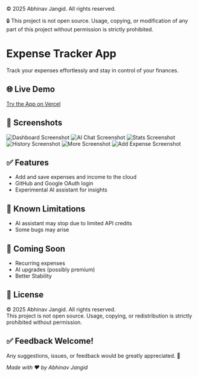 © 2025 Abhinav Jangid. All rights reserved.

🔒 This project is not open source. Usage, copying, or modification of any part of this project without permission is strictly prohibited.

# Expense Tracker App

Track your expenses effortlessly and stay in control of your finances.

## 🌐 Live Demo

[Try the App on Vercel](https://expense-tracker-app-gamma-nine.vercel.app)

## 📸 Screenshots

![Dashboard Screenshot](./public/screenshots/Dashboard.png)
![AI Chat Screenshot](./public/screenshots/AI.png)
![Stats Screenshot](./public/screenshots/Stats.png)
![History Screenshot](./public/screenshots/History.png)
![More Screenshot](./public/screenshots/More.png)
![Add Expense Screenshot](./public/screenshots/Add.png)

## ✅ Features

- Add and save expenses and income to the cloud
- GitHub and Google OAuth login
- Experimental AI assistant for insights

## 🚧 Known Limitations

- AI assistant may stop due to limited API credits
- Some bugs may arise

## 🔮 Coming Soon

- Recurring expenses
- AI upgrades (possibly premium)
- Better Stability

## 📜 License

© 2025 Abhinav Jangid. All rights reserved.  
This project is not open source. Usage, copying, or redistribution is strictly prohibited without permission.

## ✅ Feedback Welcome!

Any suggestions, issues, or feedback would be greatly appreciated. 🙌

_Made with ❤️ by Abhinav Jangid_
